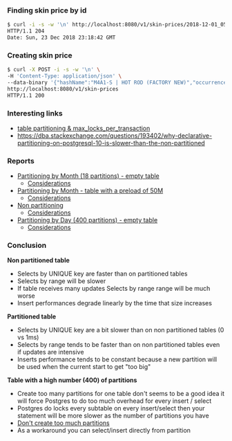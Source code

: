 ### Finding skin price by id

```bash
$ curl -i -s -w '\n' http://localhost:8080/v1/skin-prices/2018-12-01_05
HTTP/1.1 204 
Date: Sun, 23 Dec 2018 23:18:42 GMT
```

### Creating skin price

```bash
$ curl -X POST -i -s -w '\n' \
-H 'Content-Type: application/json' \
--data-binary '{"hashName":"M4A1-S | HOT ROD (FACTORY NEW)","occurrence":"2018-12-23T21:32:20.114094","price":38.8100}' \
http://localhost:8080/v1/skin-prices
HTTP/1.1 200 
```

### Interesting links
* [table partitioning & max_locks_per_transaction](https://www.postgresql.org/message-id/26276.1255229812%40sss.pgh.pa.us)
* https://dba.stackexchange.com/questions/193402/why-declarative-partitioning-on-postgresql-10-is-slower-than-the-non-partitioned

### Reports
* [Partitioning by Month (18 partitions) - empty table](https://mageddo.github.io/java-examples/sql-data-partitioning/docs/report-01/report)
	* [Considerations](https://mageddo.github.io/java-examples/sql-data-partitioning/docs/report-01/)
* [Partitioning by Month - table with a preload of 50M](https://mageddo.github.io/java-examples/sql-data-partitioning/docs/report-02/report)
	* [Considerations](https://mageddo.github.io/java-examples/sql-data-partitioning/docs/report-02/)
* [Non partitioning](https://mageddo.github.io/java-examples/sql-data-partitioning/docs/report-03/report)
	* [Considerations](https://mageddo.github.io/java-examples/sql-data-partitioning/docs/report-03/)
* [Partitioning by Day (400 partitions) - empty table](https://mageddo.github.io/java-examples/sql-data-partitioning/docs/report-04/report)
	* [Considerations](https://mageddo.github.io/java-examples/sql-data-partitioning/docs/report-04/)

### Conclusion

__Non partitioned table__
* Selects by UNIQUE key are faster than on partitioned tables
* Selects by range will be slower
* If table receives many updates Selects by range range will be much worse
* Insert performances degrade linearly by the time that size increases

__Partitioned table__
* Selects by UNIQUE key are a bit slower than on non partitioned tables (0 vs 1ms)
* Selects by range tends to be faster than on non partitioned tables even if updates are intensive
* Inserts performance tends to be constant because a new partition will be used when the current start to get "too big"

__Table with a high number (400) of partitions__ 
* Create too many partitions for one table don't seems to be a good idea it will force
	Postgres to do too much overhead for every insert / select
* Postgres do locks every subtable on every insert/select then your statement will be more slower as the number of partitions you have
* [Don't create too much partitions](https://stackoverflow.com/a/26417922/2979435)
* As a workaround you can select/insert directly from partition
